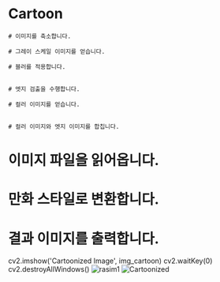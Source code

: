 # Cartoon

    # 이미지를 축소합니다.
    
    # 그레이 스케일 이미지를 얻습니다.
    
    # 블러를 적용합니다.
    
    
    # 엣지 검출을 수행합니다.
    
    # 컬러 이미지를 얻습니다.
    
    
    # 컬러 이미지와 엣지 이미지를 합칩니다.
    

# 이미지 파일을 읽어옵니다.


# 만화 스타일로 변환합니다.

# 결과 이미지를 출력합니다.
cv2.imshow('Cartoonized Image', img_cartoon)
cv2.waitKey(0)
cv2.destroyAllWindows()
![rasim1](https://github.com/farruhdev/Python_OpenCV/assets/115518263/8f4f0138-e92d-4db9-8add-ad87fbb87486)
![Cartoonized](https://github.com/farruhdev/Python_OpenCV/assets/115518263/72bd3cfe-e6bb-45cd-8c6c-703305f5c161)
